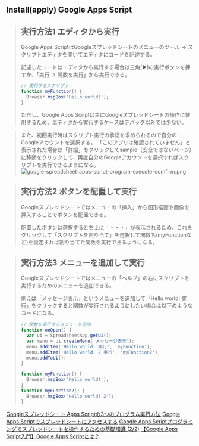 ## Install(apply) Google Apps Script

> ## 実行方法1 エディタから実行
> Google Apps ScriptはGoogleスプレッドシートのメニューのツール → スクリプトエディタを開いてエディタにコードを記述する。
>
> 記述したコードはエディタから実行する場合は三角(▶)の実行ボタンを押すか、「実行 → 関数を実行」から実行できる。
> ```js
> // 実行するスクリプト
> function myFunction() {
>   Browser.msgBox('Hello world!');
> }
> ```
> ただし、Google Apps Scriptは主にGoogleスプレッドシートの操作に使用するため、エディタから実行するケースはデバッグ以外では少ない。

> また、初回実行時はスクリプト実行の承認を求められるので自分のGoogleアカウントを選択する。
> 「このアプリは確認されていません」と表示された場合は「詳細」をクリックしてsample（安全ではないページ）に移動をクリックして、再度自分のGoogleアカウントを選択すればスクリプトを実行できるようになる。
> ![google-spreadsheet-apps-script-program-execute-comfirm.png](https://iwb.jp/wp-content/uploads/2018/01/google-spreadsheet-apps-script-program-execute-comfirm.png)

> ## 実行方法2 ボタンを配置して実行
> Googleスプレッドシートではメニューの「挿入」から図形描画や画像を挿入することでボタンを配置できる。
>
> 配置したボタンは選択すると右上に「・・・」が表示されるため、これをクリックして「スクリプトを割り当て」を選択して関数名(myFunctionなど)を設定すれば割り当てた関数を実行できるようになる。

> ## 実行方法3 メニューを追加して実行
> Googleスプレッドシートではメニューの「ヘルプ」の右にスクリプトを実行するためのメニューを追加できる。
>
> 例えば「メッセージ表示」というメニューを追加して「Hello world! 実行」をクリックすると関数が実行されるようにしたい場合は以下のようなコードになる。
> ```js
> // 関数を実行するメニューを追加
> function onOpen() {
>   var ui = SpreadsheetApp.getUi();
>   var menu = ui.createMenu('メッセージ表示');
>   menu.addItem('Hello world! 実行', 'myFunction');
>   menu.addItem('Hello world! 2 実行', 'myFunction2');
>   menu.addToUi();
> }
>
> function myFunction() {
>   Browser.msgBox('Hello world!');
> }
> function myFunction2() {
>   Browser.msgBox('Hello world! 2');
> }
> ```

[Googleスプレッドシート Apps Scriptの3つのプログラム実行方法](https://iwb.jp/google-spreadsheet-apps-script-program-execute/)
[Google Apps Scriptでスプレッドシートにアクセスする](http://cly7796.net/wp/other/access-google-spreadsheets-with-google-apps-script/)
[Google Apps Scriptプログラミングでスプレッドシートを操作するための基礎知識 (2/2)](http://www.atmarkit.co.jp/ait/articles/1701/18/news025_2.html)
[【Google Apps Script入門】Google Apps Scriptとは？](http://uxmilk.jp/25775)
